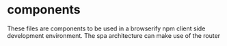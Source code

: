 # components
These files are components to be used in a browserify npm client side development environment. The spa architecture can make use of the router
